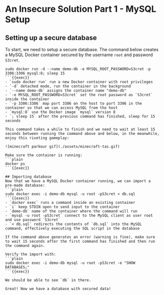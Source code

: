 # An Insecure Solution Part 1 - MySQL Setup
## Setting up a secure database
To start, we need to setup a secure database. The command below creates a MySQL Docker container secured by the username `root` and password `S3cret`.
```plain
sudo docker run -d --name demo-db -e MYSQL_ROOT_PASSWORD=S3cret -p 3306:3306 mysql:8; sleep 15
```{{exec}}
- `sudo docker run` run a new Docker container with root privileges
- `-d` detached mode, run the container in the background
- `--name demo-db` assigns the container name "demo-db"
- `-e MYSQL_ROOT_PASSWORD=S3cret` set the root password as `S3cret` inside the container 
- `-p 3306:3306` map port 3306 on the host to port 3306 in the container so that we can access MySQL from the host
- `mysql:8` use the Docker image `mysql` version 8
- `; sleep 15` after the previous command has finished, sleep for 15 seconds

This command takes a while to finish and we need to wait at least 15 seconds between running the command above and below, in the meanwhile, enjoy this riveting gameplay:

![minecraft parkour gif](./assets/minecraft-tas.gif)

Make sure the container is running:
```plain
docker ps
```{{exec}}

## Importing database
Now that we have a MySQL Docker container running, we can import a pre-made database: 
```plain
sudo docker exec -i demo-db mysql -u root -pS3cret < db.sql
```{{exec}}
- `docker exec` runs a command inside an existing container
- `i` keep STDIN open to send input to the container
- `demo-db` name of the container where the command will run
- `mysql -u root -pS3cret` connect to the MySQL client as user root and use password `S3cret`
- `< db.sql` redirects the contents of `db.sql` into the MySQL command, effectively executing the SQL script in the database

If the command above generates an error (warning is fine), make sure to wait 15 seconds after the first command has finished and then run the command again.

Verify the import with:
```plain
sudo docker exec -i demo-db mysql -u root -pS3cret -e "SHOW DATABASES;"
```{{exec}}

We should be able to see `db` in there.

Great! Now we have a database with secured data!
